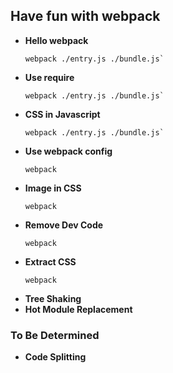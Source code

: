 ## Have fun with webpack

* **Hello webpack** 
  ```shell
  webpack ./entry.js ./bundle.js`
  ```
* **Use require**
  ```shell
  webpack ./entry.js ./bundle.js`
  ```
* **CSS in Javascript**
  ```shell
  webpack ./entry.js ./bundle.js`
  ```
* **Use webpack config**
  ```shell
  webpack
  ```
* **Image in CSS**
  ```shell
  webpack
  ```
* **Remove Dev Code**
  ```shell
  webpack
  ```
* **Extract CSS**
  ```shell
  webpack
  ```
* **Tree Shaking**
* **Hot Module Replacement**

### To Be Determined

* **Code Splitting**